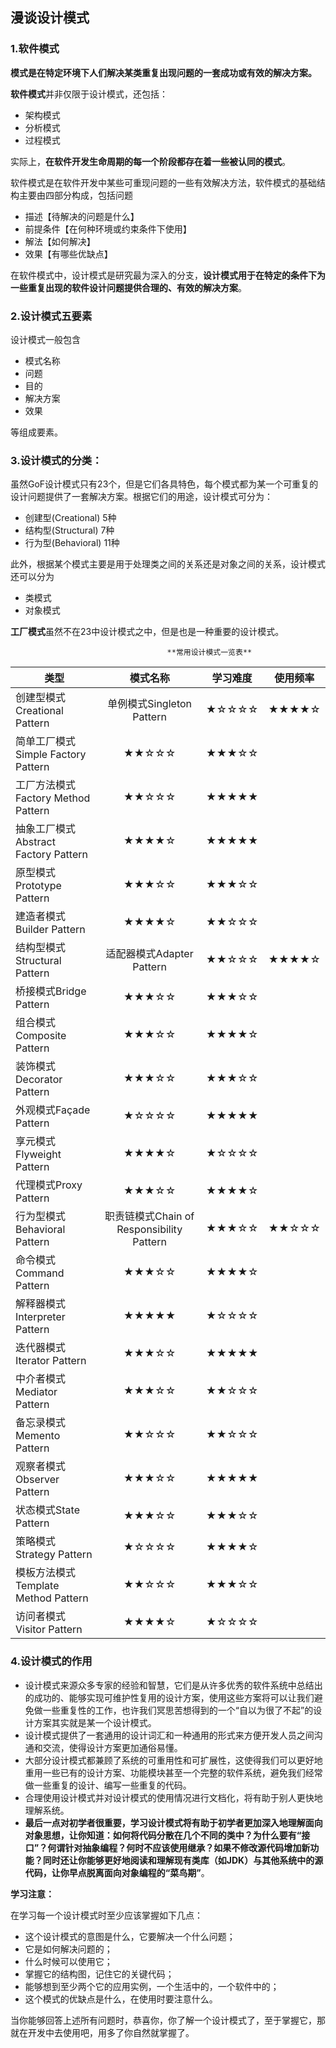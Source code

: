 ## 	漫谈设计模式

### 1.软件模式

**模式是在特定环境下人们解决某类重复出现问题的一套成功或有效的解决方案。**

**软件模式**并非仅限于设计模式，还包括： 

* 架构模式
* 分析模式
* 过程模式

实际上，**在软件开发生命周期的每一个阶段都存在着一些被认同的模式**。

软件模式是在软件开发中某些可重现问题的一些有效解决方法，软件模式的基础结构主要由四部分构成，包括问题

* 描述【待解决的问题是什么】
* 前提条件【在何种环境或约束条件下使用】
* 解法【如何解决】
* 效果【有哪些优缺点】

在软件模式中，设计模式是研究最为深入的分支，**设计模式用于在特定的条件下为一些重复出现的软件设计问题提供合理的、有效的解决方案**。

### 2.设计模式五要素

设计模式一般包含

* 模式名称
* 问题
* 目的
* 解决方案
* 效果

等组成要素。

### 3.设计模式的分类：

虽然GoF设计模式只有23个，但是它们各具特色，每个模式都为某一个可重复的设计问题提供了一套解决方案。根据它们的用途，设计模式可分为：

* 创建型(Creational) 5种
* 结构型(Structural) 7种
* 行为型(Behavioral) 11种

此外，根据某个模式主要是用于处理类之间的关系还是对象之间的关系，设计模式还可以分为

* 类模式
* 对象模式

**工厂模式**虽然不在23中设计模式之中，但是也是一种重要的设计模式。

									   **常用设计模式一览表**

| **类型**                              |                **模式名称**                | **学习难度** | **使用频率** |
| ------------------------------------- | :----------------------------------------: | ------------ | ------------ |
| 创建型模式Creational Pattern          |         单例模式Singleton Pattern          | ★☆☆☆☆        | ★★★★☆        |
| 简单工厂模式Simple Factory Pattern    |                   ★★☆☆☆                    | ★★★☆☆        |              |
| 工厂方法模式Factory Method Pattern    |                   ★★☆☆☆                    | ★★★★★        |              |
| 抽象工厂模式Abstract  Factory Pattern |                   ★★★★☆                    | ★★★★★        |              |
| 原型模式Prototype Pattern             |                   ★★★☆☆                    | ★★★☆☆        |              |
| 建造者模式Builder Pattern             |                   ★★★★☆                    | ★★☆☆☆        |              |
| 结构型模式Structural Pattern          |         适配器模式Adapter Pattern          | ★★☆☆☆        | ★★★★☆        |
| 桥接模式Bridge  Pattern               |                   ★★★☆☆                    | ★★★☆☆        |              |
| 组合模式Composite  Pattern            |                   ★★★☆☆                    | ★★★★☆        |              |
| 装饰模式Decorator  Pattern            |                   ★★★☆☆                    | ★★★☆☆        |              |
| 外观模式Façade  Pattern               |                   ★☆☆☆☆                    | ★★★★★        |              |
| 享元模式Flyweight  Pattern            |                   ★★★★☆                    | ★☆☆☆☆        |              |
| 代理模式Proxy  Pattern                |                   ★★★☆☆                    | ★★★★☆        |              |
| 行为型模式Behavioral Pattern          | 职责链模式Chain  of Responsibility Pattern | ★★★☆☆        | ★★☆☆☆        |
| 命令模式Command  Pattern              |                   ★★★☆☆                    | ★★★★☆        |              |
| 解释器模式Interpreter  Pattern        |                   ★★★★★                    | ★☆☆☆☆        |              |
| 迭代器模式Iterator  Pattern           |                   ★★★☆☆                    | ★★★★★        |              |
| 中介者模式Mediator  Pattern           |                   ★★★☆☆                    | ★★☆☆☆        |              |
| 备忘录模式Memento  Pattern            |                   ★★☆☆☆                    | ★★☆☆☆        |              |
| 观察者模式Observer  Pattern           |                   ★★★☆☆                    | ★★★★★        |              |
| 状态模式State  Pattern                |                   ★★★☆☆                    | ★★★☆☆        |              |
| 策略模式Strategy  Pattern             |                   ★☆☆☆☆                    | ★★★★☆        |              |
| 模板方法模式Template  Method Pattern  |                   ★★☆☆☆                    | ★★★☆☆        |              |
| 访问者模式Visitor  Pattern            |                   ★★★★☆                    | ★☆☆☆☆        |              |

### 4.设计模式的作用

* 设计模式来源众多专家的经验和智慧，它们是从许多优秀的软件系统中总结出的成功的、能够实现可维护性复用的设计方案，使用这些方案将可以让我们避免做一些重复性的工作，也许我们冥思苦想得到的一个“自以为很了不起”的设计方案其实就是某一个设计模式。
* 设计模式提供了一套通用的设计词汇和一种通用的形式来方便开发人员之间沟通和交流，使得设计方案更加通俗易懂。
* 大部分设计模式都兼顾了系统的可重用性和可扩展性，这使得我们可以更好地重用一些已有的设计方案、功能模块甚至一个完整的软件系统，避免我们经常做一些重复的设计、编写一些重复的代码。
* 合理使用设计模式并对设计模式的使用情况进行文档化，将有助于别人更快地理解系统。
* **最后一点对初学者很重要，学习设计模式将有助于初学者更加深入地理解面向对象思想，让你知道：如何将代码分散在几个不同的类中？为什么要有“接口”？何谓针对抽象编程？何时不应该使用继承？如果不修改源代码增加新功能？同时还让你能够更好地阅读和理解现有类库（如JDK）与其他系统中的源代码，让你早点脱离面向对象编程的“菜鸟期”**。

**学习注意：**

在学习每一个设计模式时至少应该掌握如下几点：

* 这个设计模式的意图是什么，它要解决一个什么问题；
* 它是如何解决问题的；
* 什么时候可以使用它；
* 掌握它的结构图，记住它的关键代码；
* 能够想到至少两个它的应用实例，一个生活中的，一个软件中的；
* 这个模式的优缺点是什么，在使用时要注意什么。

当你能够回答上述所有问题时，恭喜你，你了解一个设计模式了，至于掌握它，那就在开发中去使用吧，用多了你自然就掌握了。